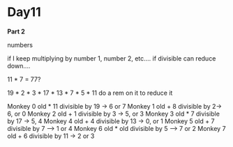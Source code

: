 # Day11

**Part 2**

numbers

if I keep multiplying by number 1, number 2, etc....  if divisible can reduce down....

11 * 7 = 77?

19 * 2 * 3 * 17 * 13 * 7 * 5 * 11 do a rem on it to reduce it

Monkey 0 old * 11
  divisible by 19 -> 6 or 7
Monkey 1 old + 8
  divisible by 2-> 6, or 0
Monkey 2 old + 1
  divisible by 3 -> 5, or 3
Monkey 3 old * 7
  divisible by 17 -> 5, 4
Monkey 4 old + 4
  divisible by 13 -> 0, or 1
Monkey 5 old + 7
  divisible by 7 --> 1 or 4
Monkey 6 old * old
  divisible by 5 --> 7 or 2
Monkey 7 old + 6
  divisible by 11 -> 2 or 3
